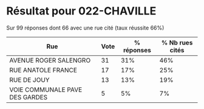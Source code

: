 # Résultat pour 022-CHAVILLE

Sur 99 réponses dont 66 avec une rue cité (taux réussite 66%)

| Rue | Vote | % réponses | % Nb rues cités|
|-----|------|------------|----------------|
| AVENUE ROGER SALENGRO | 31 | 31% | 46%|
| RUE ANATOLE FRANCE | 17 | 17% | 25%|
| RUE DE JOUY | 13 | 13% | 19%|
| VOIE COMMUNALE PAVE DES GARDES | 5 | 5% | 7%|
